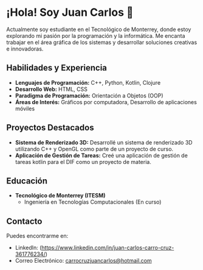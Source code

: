 
# ¡Hola! Soy Juan Carlos 👋

Actualmente soy estudiante en el Tecnológico de Monterrey, donde estoy explorando mi pasión por la programación y la informática. Me encanta trabajar en el área gráfica de los sistemas y desarrollar soluciones creativas e innovadoras.

## Habilidades y Experiencia

- **Lenguajes de Programación:** C++, Python, Kotlin, Clojure
- **Desarrollo Web:** HTML, CSS
- **Paradigma de Programación:** Orientación a Objetos (OOP)
- **Áreas de Interés:** Gráficos por computadora, Desarrollo de aplicaciones móviles

## Proyectos Destacados

- **Sistema de Renderizado 3D:** Desarrollé un sistema de renderizado 3D utilizando C++ y OpenGL como parte de un proyecto de curso.
- **Aplicación de Gestión de Tareas:** Creé una aplicación de gestión de tareas kotlin para el DIF como un proyecto de materia.

## Educación

- **Tecnológico de Monterrey (ITESM)**
  - Ingeniería en Tecnologías Computacionales (En curso)

## Contacto

Puedes encontrarme en:

- LinkedIn: (https://www.linkedin.com/in/juan-carlos-carro-cruz-361776234/)
- Correo Electrónico: carrocruzjuancarlos@hotmail.com

<!--
**Juan-Carro/Juan-Carro** is a ✨ _special_ ✨ repository because its `README.md` (this file) appears on your GitHub profile.

Here are some ideas to get you started:

- 🔭 I’m currently working on ...
- 🌱 I’m currently learning ...
- 👯 I’m looking to collaborate on ...
- 🤔 I’m looking for help with ...
- 💬 Ask me about ...
- 📫 How to reach me: ...
- 😄 Pronouns: ...
- ⚡ Fun fact: ...
-->
